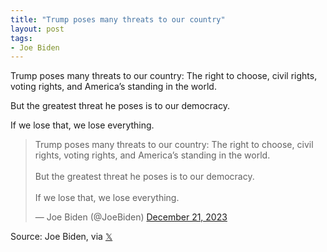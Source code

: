 ```yaml
---
title: "Trump poses many threats to our country"
layout: post
tags:
- Joe Biden
---
```


Trump poses many threats to our country: The right to choose, civil rights, voting rights, and America’s standing in the world.

But the greatest threat he poses is to our democracy.

If we lose that, we lose everything.

<blockquote class="twitter-tweet"><p lang="en" dir="ltr">Trump poses many threats to our country: The right to choose, civil rights, voting rights, and America’s standing in the world. <br><br>But the greatest threat he poses is to our democracy. <br><br>If we lose that, we lose everything.</p>&mdash; Joe Biden (@JoeBiden) <a href="https://twitter.com/JoeBiden/status/1737630463236178175?ref_src=twsrc%5Etfw">December 21, 2023</a></blockquote> <script async src="https://platform.twitter.com/widgets.js" charset="utf-8"></script>

Source: Joe Biden, via [𝕏](https://x.com)
